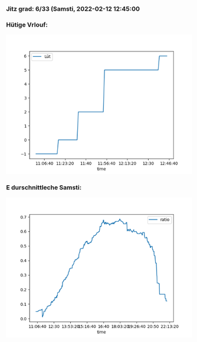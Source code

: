 ### Jitz grad: 6/33 (Samsti, 2022-02-12 12:45:00

### Hütige Vrlouf:
![Graph](Today.png)

### E durschnittleche Samsti:
![Graph](Samsti.png)